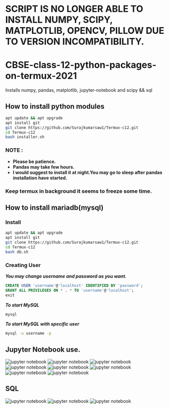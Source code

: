 # SCRIPT IS NO LONGER ABLE TO INSTALL NUMPY, SCIPY, MATPLOTLIB, OPENCV, PILLOW DUE TO VERSION INCOMPATIBILITY.
# CBSE-class-12-python-packages-on-termux-2021
Installs numpy, pandas, matplotlib, jupyter-notebook and scipy && sql

## How to install python modules
```bash
apt update && apt upgrade
apt install git
git clone https://github.com/Surajkumarsaw1/Termux-c12.git
cd Termux-c12
bash installer.sh
```

### NOTE :
- **Please be patience.**
- **Pandas may take few hours.**
- **I would suggest to install it at night.You may go to sleep after pandas installation have started.**

### Keep termux in background it seems to freeze some time.

## How to install mariadb(mysql)
### Install
```bash
apt update && apt upgrade
apt install git
git clone https://github.com/Surajkumarsaw1/Termux-c12.git
cd Termux-c12
bash db.sh
```
### Creating User
_**You may change username and password as you want.**_
```sql
CREATE USER 'username'@'localhost' IDENTIFIED BY 'password';
GRANT ALL PRIVILEGES ON * . * TO 'username'@'localhost';
exit
```
_**To start MySQL**_
```bash
mysql
```
_**To start MySQL with specific user**_
```bash
mysql -u username -p
```
## Jupyter Notebook use.
![jupyter notebook](/imgs/a1.jpg)
![jupyter notebook](/imgs/a21.jpg)
![jupyter notebook](/imgs/a22.jpg)
![jupyter notebook](/imgs/a23.jpg)
![jupyter notebook](/imgs/a3.jpg)
![jupyter notebook](/imgs/a4.jpg)
![jupyter notebook](/imgs/a6.jpg)
![jupyter notebook](/imgs/a7.jpg)
## SQL
![jupyter notebook](/imgs/b1.jpg)
![jupyter notebook](/imgs/b2.jpg)
![jupyter notebook](/imgs/b3.jpg)

